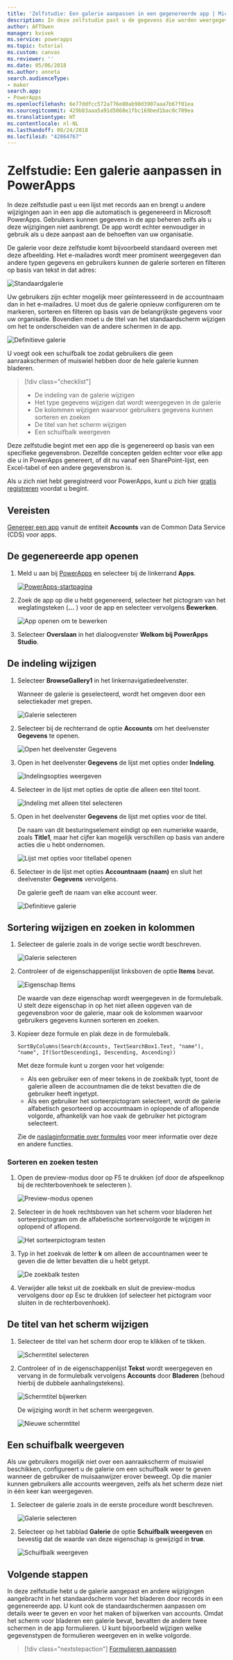 ```yaml
---
title: 'Zelfstudie: Een galerie aanpassen in een gegenereerde app | Microsoft Docs'
description: In deze zelfstudie past u de gegevens die worden weergegeven in de galerie en andere elementen aan van een app die automatisch is gegenereerd in PowerApps.
author: AFTOwen
manager: kvivek
ms.service: powerapps
ms.topic: tutorial
ms.custom: canvas
ms.reviewer: ''
ms.date: 05/06/2018
ms.author: anneta
search.audienceType:
- maker
search.app:
- PowerApps
ms.openlocfilehash: 6e77ddfcc572a776e80ab90d3907aaa7b67f01ea
ms.sourcegitcommit: 429b83aaa5a91d5868e1fbc169bed1bac0c709ea
ms.translationtype: HT
ms.contentlocale: nl-NL
ms.lasthandoff: 08/24/2018
ms.locfileid: "42864767"
---
```

# <a name="tutorial-customize-a-gallery-in-powerapps"></a>Zelfstudie: Een galerie aanpassen in PowerApps

In deze zelfstudie past u een lijst met records aan en brengt u andere wijzigingen aan in een app die automatisch is gegenereerd in Microsoft PowerApps. Gebruikers kunnen gegevens in de app beheren zelfs als u deze wijzigingen niet aanbrengt. De app wordt echter eenvoudiger in gebruik als u deze aanpast aan de behoeften van uw organisatie.

De galerie voor deze zelfstudie komt bijvoorbeeld standaard overeen met deze afbeelding. Het e-mailadres wordt meer prominent weergegeven dan andere typen gegevens en gebruikers kunnen de galerie sorteren en filteren op basis van tekst in dat adres:

![Standaardgalerie](./media/customize-layout-sharepoint/gallery-before.png)

Uw gebruikers zijn echter mogelijk meer geïnteresseerd in de accountnaam dan in het e-mailadres. U moet dus de galerie opnieuw configureren om te markeren, sorteren en filteren op basis van de belangrijkste gegevens voor uw organisatie. Bovendien moet u de titel van het standaardscherm wijzigen om het te onderscheiden van de andere schermen in de app.

![Definitieve galerie](./media/customize-layout-sharepoint/gallery-after.png)

U voegt ook een schuifbalk toe zodat gebruikers die geen aanraakschermen of muiswiel hebben door de hele galerie kunnen bladeren.

> [!div class="checklist"]
> * De indeling van de galerie wijzigen
> * Het type gegevens wijzigen dat wordt weergegeven in de galerie
> * De kolommen wijzigen waarvoor gebruikers gegevens kunnen sorteren en zoeken
> * De titel van het scherm wijzigen
> * Een schuifbalk weergeven

Deze zelfstudie begint met een app die is gegenereerd op basis van een specifieke gegevensbron. Dezelfde concepten gelden echter voor elke app die u in PowerApps genereert, of dit nu vanaf een SharePoint-lijst, een Excel-tabel of een andere gegevensbron is.

Als u zich niet hebt geregistreerd voor PowerApps, kunt u zich hier [gratis registreren](https://web.powerapps.com?utm_source=padocs&utm_medium=linkinadoc&utm_campaign=referralsfromdoc) voordat u begint.

## <a name="prerequisites"></a>Vereisten

[Genereer een app](data-platform-create-app.md) vanuit de entiteit **Accounts** van de Common Data Service (CDS) voor apps.

## <a name="open-the-generated-app"></a>De gegenereerde app openen

1. Meld u aan bij [PowerApps](https://web.powerapps.com?utm_source=padocs&utm_medium=linkinadoc&utm_campaign=referralsfromdoc) en selecteer bij de linkerrand **Apps**.

    [![PowerApps-startpagina](./media/customize-layout-sharepoint/sign-in.png)](./media/customize-layout-sharepoint/sign-in.png#lightbox)

1. Zoek de app op die u hebt gegenereerd, selecteer het pictogram van het weglatingsteken (**...** ) voor de app en selecteer vervolgens **Bewerken**.

    ![App openen om te bewerken](./media/customize-layout-sharepoint/open-app.png)

1. Selecteer **Overslaan** in het dialoogvenster **Welkom bij PowerApps Studio**.

## <a name="change-the-layout"></a>De indeling wijzigen

1. Selecteer **BrowseGallery1** in het linkernavigatiedeelvenster.

    Wanneer de galerie is geselecteerd, wordt het omgeven door een selectiekader met grepen.

    ![Galerie selecteren](media/customize-layout-sharepoint/select-gallery-1.png)

1. Selecteer bij de rechterrand de optie **Accounts** om het deelvenster **Gegevens** te openen.

    ![Open het deelvenster **Gegevens**](./media/customize-layout-sharepoint/open-data-pane.png)

1. Open in het deelvenster **Gegevens** de lijst met opties onder **Indeling**.

    ![Indelingsopties weergeven](./media/customize-layout-sharepoint/show-layouts.png)

1. Selecteer in de lijst met opties de optie die alleen een titel toont.

    ![Indeling met alleen titel selecteren](./media/customize-layout-sharepoint/choose-layout.png)

1. Open in het deelvenster **Gegevens** de lijst met opties voor de titel.

    De naam van dit besturingselement eindigt op een numerieke waarde, zoals **Title1**, maar het cijfer kan mogelijk verschillen op basis van andere acties die u hebt ondernomen.

    ![Lijst met opties voor titellabel openen](./media/customize-layout-sharepoint/show-title-options.png)

1. Selecteer in de lijst met opties **Accountnaam (naam)** en sluit het deelvenster **Gegevens** vervolgens.

    De galerie geeft de naam van elke account weer.

    ![Definitieve galerie](./media/customize-layout-sharepoint/final-gallery.png)

## <a name="change-sort-and-search-columns"></a>Sortering wijzigen en zoeken in kolommen

1. Selecteer de galerie zoals in de vorige sectie wordt beschreven.

    ![Galerie selecteren](./media/customize-layout-sharepoint/select-gallery-title.png)

1. Controleer of de eigenschappenlijst linksboven de optie **Items** bevat.

    ![Eigenschap Items](./media/customize-layout-sharepoint/items-property.png)

    De waarde van deze eigenschap wordt weergegeven in de formulebalk. U stelt deze eigenschap in op het niet alleen opgeven van de gegevensbron voor de galerie, maar ook de kolommen waarvoor gebruikers gegevens kunnen sorteren en zoeken.

1. Kopieer deze formule en plak deze in de formulebalk.

    ```SortByColumns(Search(Accounts, TextSearchBox1.Text, "name"), "name", If(SortDescending1, Descending, Ascending))```

    Met deze formule kunt u zorgen voor het volgende:

    * Als een gebruiker een of meer tekens in de zoekbalk typt, toont de galerie alleen de accountnamen die de tekst bevatten die de gebruiker heeft ingetypt.
    * Als een gebruiker het sorteerpictogram selecteert, wordt de galerie alfabetisch gesorteerd op accountnaam in oplopende of aflopende volgorde, afhankelijk van hoe vaak de gebruiker het pictogram selecteert.

     Zie de [naslaginformatie over formules](formula-reference.md) voor meer informatie over deze en andere functies.

### <a name="test-sorting-and-searching"></a>Sorteren en zoeken testen

1. Open de preview-modus door op F5 te drukken (of door de afspeelknop bij de rechterbovenhoek te selecteren ).

    ![Preview-modus openen](./media/customize-layout-sharepoint/open-preview.png)

1. Selecteer in de hoek rechtsboven van het scherm voor bladeren het sorteerpictogram om de alfabetische sorteervolgorde te wijzigen in oplopend of aflopend.

    ![Het sorteerpictogram testen](./media/customize-layout-sharepoint/sort-button.png)

1. Typ in het zoekvak de letter **k** om alleen de accountnamen weer te geven die de letter bevatten die u hebt getypt.

    ![De zoekbalk testen](./media/customize-layout-sharepoint/test-filter.png)

1. Verwijder alle tekst uit de zoekbalk en sluit de preview-modus vervolgens door op Esc te drukken (of selecteer het pictogram voor sluiten in de rechterbovenhoek).

## <a name="change-the-screen-title"></a>De titel van het scherm wijzigen

1. Selecteer de titel van het scherm door erop te klikken of te tikken.

    ![Schermtitel selecteren](./media/customize-layout-sharepoint/select-title.png)

1. Controleer of in de eigenschappenlijst **Tekst** wordt weergegeven en vervang in de formulebalk vervolgens **Accounts** door **Bladeren** (behoud hierbij de dubbele aanhalingstekens).

    ![Schermtitel bijwerken](./media/customize-layout-sharepoint/change-screen-title.png)

    De wijziging wordt in het scherm weergegeven.

    ![Nieuwe schermtitel](./media/customize-layout-sharepoint/new-screen-title.png)

## <a name="show-a-scrollbar"></a>Een schuifbalk weergeven

Als uw gebruikers mogelijk niet over een aanraakscherm of muiswiel beschikken, configureert u de galerie om een schuifbalk weer te geven wanneer de gebruiker de muisaanwijzer erover beweegt. Op die manier kunnen gebruikers alle accounts weergeven, zelfs als het scherm deze niet in één keer kan weergegeven.

1. Selecteer de galerie zoals in de eerste procedure wordt beschreven.

    ![Galerie selecteren](./media/customize-layout-sharepoint/select-gallery-sorted.png)

1. Selecteer op het tabblad **Galerie** de optie **Schuifbalk weergeven** en bevestig dat de waarde van deze eigenschap is gewijzigd in **true**.

    ![Schuifbalk weergeven](./media/customize-layout-sharepoint/show-scrollbar.png)

## <a name="next-steps"></a>Volgende stappen

In deze zelfstudie hebt u de galerie aangepast en andere wijzigingen aangebracht in het standaardscherm voor het bladeren door records in een gegenereerde app. U kunt ook de standaardschermen aanpassen om details weer te geven en voor het maken of bijwerken van accounts. Omdat het scherm voor bladeren een galerie bevat, bevatten de andere twee schermen in de app formulieren. U kunt bijvoorbeeld wijzigen welke gegevenstypen de formulieren weergeven en in welke volgorde.

> [!div class="nextstepaction"]
> [Formulieren aanpassen](customize-forms-sharepoint.md)
